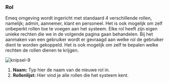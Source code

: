 ### Rol

Emeq omgeving wordt ingericht met standaard 4 verschillende rollen, namelijk; admin, aannemer, klant en personeel. Het is ook mogelijk om zelf onbeperkt rollen toe te voegen aan het systeem. Elke rol heeft zijn eigen unieke rechten die we in de volgende pagina gaan behandelen. Bij het aanmaken van een gebruiker wordt er gevraagd aan welke rol de gebruiker dient te worden gekoppeld. Het is ook mogelijk om zelf te bepalen welke rechten de rollen dienen te krijgen.

![knipsel-9](https://user-images.githubusercontent.com/95087870/147908662-fd12a2d6-af55-405b-93c1-71d36d63b4cc.PNG)

1. **Naam:** Typ hier de naam van de nieuwe rol in.
2. **Rollenlijst:** Hier vind je alle rollen die het systeem kent.
